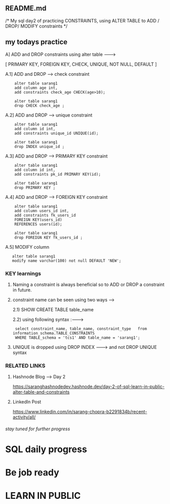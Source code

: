 ## README.md

/*  My sql day2 of practicing CONSTRAINTS, using ALTER TABLE to ADD / DROP/ MODIFY constraints  */


## my todays practice 


A] ADD and DROP constraints using alter table --->
  
   [ PRIMARY KEY, FOREIGN KEY, CHECK, UNIQUE, NOT NULL, DEFAULT ]

   A.1] ADD and DROP --> check constraint

        alter table sarang1
        add column age int,
        add constraints check_age CHECK(age>10);

        alter table sarang1
        drop CHECK check_age ;

  A.2] ADD and DROP --> unique constraint

        alter table sarang1
        add column id int,
        add constraints unique_id UNIQUE(id);

        alter table sarang1
        drop INDEX unique_id ; 

  A.3] ADD and DROP --> PRIMARY KEY constraint

        alter table sarang1
        add column id int,
        add constraints pk_id PRIMARY KEY(id);

        alter table sarang1
        drop PRIMARY KEY ; 


  A.4] ADD and DROP --> FOREIGN KEY constraint

        alter table sarang1
        add column users_id int,
        add constraints fk_users_id 
        FOREIGN KEY(users_id)
        REFERENCES users(id);

        alter table sarang1
        drop FOREIGN KEY fk_users_id ; 

  A.5] MODIFY column

       alter table sarang1
       modify name varchar(100) not null DEFAULT 'NEW';


 ### KEY learnings 

1) Naming a constraint is always beneficial so to ADD or DROP a constraint in future.

2) constraint name can be seen using two ways -->

   2.1) SHOW CREATE TABLE table_name 
   
   2.2) using following syntax :--->

        select constraint_name, table_name, constraint_type   from information_schema.TABLE_CONSTRAINTS
        WHERE TABLE_schema = 'tcs1' AND table_name = 'sarang1';

3) UNIQUE is dropped using DROP INDEX ---> and not DROP UNIQUE syntax


### RELATED LINKS 

1) Hashnode Blog --> Day 2

   https://saranghashnodedev.hashnode.dev/day-2-of-sql-learn-in-public-alter-table-and-constraints


2) LinkedIn Post

   https://www.linkedin.com/in/sarang-chopra-b2291834b/recent-activity/all/


    

   



###### stay tuned for further progress

# SQL daily progress
# Be job ready
# LEARN IN PUBLIC













 
   
